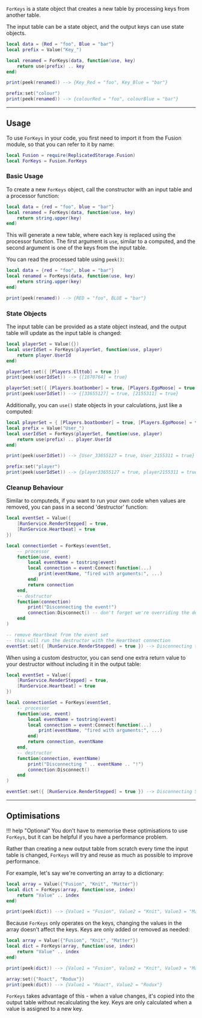 `ForKeys` is a state object that creates a new table by processing keys from
another table.

The input table can be a state object, and the output keys can use state objects.

```Lua
local data = {Red = "foo", Blue = "bar"}
local prefix = Value("Key_")

local renamed = ForKeys(data, function(use, key)
	return use(prefix) .. key
end)

print(peek(renamed)) --> {Key_Red = "foo", Key_Blue = "bar"}

prefix:set("colour")
print(peek(renamed)) --> {colourRed = "foo", colourBlue = "bar"}
```

-----

## Usage

To use `ForKeys` in your code, you first need to import it from the Fusion
module, so that you can refer to it by name:

```Lua linenums="1" hl_lines="2"
local Fusion = require(ReplicatedStorage.Fusion)
local ForKeys = Fusion.ForKeys
```

### Basic Usage

To create a new `ForKeys` object, call the constructor with an input table and
a processor function:

```Lua
local data = {red = "foo", blue = "bar"}
local renamed = ForKeys(data, function(use, key)
	return string.upper(key)
end)
```

This will generate a new table, where each key is replaced using the processor
function. The first argument is `use`, similar to a computed, and the
second argument is one of the keys from the input table.

You can read the processed table using `peek()`:

```Lua hl_lines="6"
local data = {red = "foo", blue = "bar"}
local renamed = ForKeys(data, function(use, key)
	return string.upper(key)
end)

print(peek(renamed)) --> {RED = "foo", BLUE = "bar"}
```

### State Objects

The input table can be provided as a state object instead, and the output table
will update as the input table is changed:

```Lua
local playerSet = Value({})
local userIdSet = ForKeys(playerSet, function(use, player)
	return player.UserId
end)

playerSet:set({ [Players.Elttob] = true })
print(peek(userIdSet)) --> {[1670764] = true}

playerSet:set({ [Players.boatbomber] = true, [Players.EgoMoose] = true })
print(peek(userIdSet)) --> {[33655127] = true, [2155311] = true}
```

Additionally, you can `use()` state objects in your calculations, just like a
computed:

```Lua
local playerSet = { [Players.boatbomber] = true, [Players.EgoMoose] = true }
local prefix = Value("User_")
local userIdSet = ForKeys(playerSet, function(use, player)
	return use(prefix) .. player.UserId
end)

print(peek(userIdSet)) --> {User_33655127 = true, User_2155311 = true}

prefix:set("player")
print(peek(userIdSet)) --> {player33655127 = true, player2155311 = true}
```

### Cleanup Behaviour

Similar to computeds, if you want to run your own code when values are removed,
you can pass in a second 'destructor' function:

```Lua hl_lines="15-19"
local eventSet = Value({
	[RunService.RenderStepped] = true,
	[RunService.Heartbeat] = true
})

local connectionSet = ForKeys(eventSet,
	-- processor
	function(use, event)
		local eventName = tostring(event)
		local connection = event:Connect(function(...)
			print(eventName, "fired with arguments:", ...)
		end)
		return connection
	end,
	-- destructor
	function(connection)
		print("Disconnecting the event!")
		connection:Disconnect() -- don't forget we're overriding the default cleanup
	end
)

-- remove Heartbeat from the event set
-- this will run the destructor with the Heartbeat connection
eventSet:set({ [RunService.RenderStepped] = true }) --> Disconnecting the event!
```

When using a custom destructor, you can send one extra return value to your
destructor without including it in the output table:

```Lua hl_lines="13 16"
local eventSet = Value({
	[RunService.RenderStepped] = true,
	[RunService.Heartbeat] = true
})

local connectionSet = ForKeys(eventSet,
	-- processor
	function(use, event)
		local eventName = tostring(event)
		local connection = event:Connect(function(...)
			print(eventName, "fired with arguments:", ...)
		end)
		return connection, eventName
	end,
	-- destructor
	function(connection, eventName)
		print("Disconnecting " .. eventName .. "!")
		connection:Disconnect()
	end
)

eventSet:set({ [RunService.RenderStepped] = true }) --> Disconnecting Signal Heartbeat!
```

-----

## Optimisations

!!! help "Optional"
	You don't have to memorise these optimisations to use `ForKeys`, but it
	can be helpful if you have a performance problem.

Rather than creating a new output table from scratch every time the input table
is changed, `ForKeys` will try and reuse as much as possible to improve
performance.

For example, let's say we're converting an array to a dictionary:

```Lua
local array = Value({"Fusion", "Knit", "Matter"})
local dict = ForKeys(array, function(use, index)
	return "Value" .. index
end)

print(peek(dict)) --> {Value1 = "Fusion", Value2 = "Knit", Value3 = "Matter"}
```

Because `ForKeys` only operates on the keys, changing the values in the array
doesn't affect the keys. Keys are only added or removed as needed:

```Lua
local array = Value({"Fusion", "Knit", "Matter"})
local dict = ForKeys(array, function(use, index)
	return "Value" .. index
end)

print(peek(dict)) --> {Value1 = "Fusion", Value2 = "Knit", Value3 = "Matter"}

array:set({"Roact", "Rodux"})
print(peek(dict)) --> {Value1 = "Roact", Value2 = "Rodux"}
```

`ForKeys` takes advantage of this - when a value changes, it's copied into the
output table without recalculating the key. Keys are only calculated when a
value is assigned to a new key.